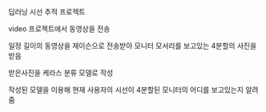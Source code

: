 딥러닝 시선 추적 프로젝트

video 프로젝트에서 동영상을 전송

일정 길이의 동영상을 제이슨으로 전송받아 모니터 모서리를 보고있는 4분할의 사진을 받음

받은사진을 케라스 분류 모델로 작성

작성된 모델을 이용해 현재 사용자의 시선이 4분할된 모니터의 어디를 보고있는지 알려줌
